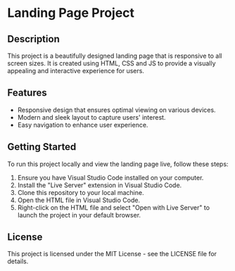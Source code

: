 # Landing Page Project

## Description
This project is a beautifully designed landing page that is responsive to all screen sizes. It is created using HTML, CSS and JS to provide a visually appealing and interactive experience for users.

## Features
- Responsive design that ensures optimal viewing on various devices.
- Modern and sleek layout to capture users' interest.
- Easy navigation to enhance user experience.

## Getting Started
To run this project locally and view the landing page live, follow these steps:
1. Ensure you have Visual Studio Code installed on your computer.
2. Install the "Live Server" extension in Visual Studio Code.
3. Clone this repository to your local machine.
4. Open the HTML file in Visual Studio Code.
5. Right-click on the HTML file and select "Open with Live Server" to launch the project in your default browser.

## License
This project is licensed under the MIT License - see the LICENSE file for details.
